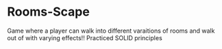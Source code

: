 # Rooms-Scape
Game where a player can walk into different varaitions of rooms and walk out of with varying effects!!
Practiced SOLID principles
